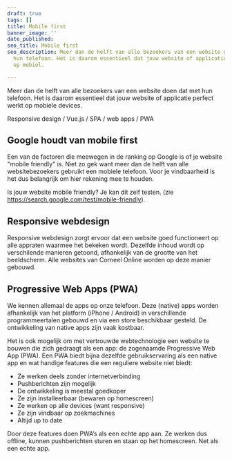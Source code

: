 ```yaml
---
draft: true
tags: []
title: Mobile first
banner_image: ''
date_published: 
seo_title: Mobile first
seo_description: Meer dan de helft van alle bezoekers van een website doen dat met
  hun telefoon. Het is daarom essentieel dat jouw website of applicatie perfect werkt
  op mobiel.

---
```

Meer dan de helft van alle bezoekers van een website doen dat met hun telefoon. Het is daarom essentieel dat jouw website of applicatie perfect werkt op mobiele devices.

Responsive design / Vue.js / SPA / web apps / PWA

## Google houdt van mobile first
Een van de factoren die meewegen in de ranking op Google is of je website "mobile friendly" is. Niet zo gek want meer dan de helft van alle websitebezoekers gebruikt een mobiele telefoon. Voor je vindbaarheid is het dus belangrijk om hier rekening mee te houden.

Is jouw website mobile friendly? Je kan dit zelf testen. (zie https://search.google.com/test/mobile-friendly).

## Responsive webdesign
Responsive webdesign zorgt ervoor dat een website goed functioneert op alle appraten waarmee het bekeken wordt. Dezelfde inhoud wordt op verschilende manieren getoond, afhankelijk van de grootte van het beeldscherm. Alle websites van Corneel Online worden op deze manier gebouwd.

## Progressive Web Apps (PWA)
We kennen allemaal de apps op onze telefoon. Deze (native) apps worden afhankelijk van het platform (iPhone / Android) in verschillende programmeertalen gebouwd en via een store beschikbaar gesteld. De ontwikkeling van native apps zijn vaak kostbaar.

Het is ook mogelijk om met vertrouwde webtechnologie een website te bouwen die zich gedraagt als een app: de zogenaamde Progressive Web App (PWA). Een PWA biedt bijna dezelfde gebruikservaring als een native app en wat handige features die een reguliere website niet biedt:

- Ze werken deels zonder internetverbinding
- Pushberichten zijn mogelijk
- De ontwikkeling is meestal goedkoper
- Ze zijn installeerbaar (bewaren op homescreen)
- Ze werken op alle devices (want responsive)
- Ze zijn vindbaar op zoekmachines
- Altijd up to date

Door deze features doen PWA’s als een echte app aan. Ze werken dus offline, kunnen pushberichten sturen en staan op het homescreen. Net als een echte app.